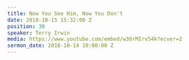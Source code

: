 ```yaml
---
title: Now You See Him, Now You Don't
date: 2018-10-15 15:32:00 Z
position: 38
speaker: Terry Irwin
media: https://www.youtube.com/embed/w36rMIrv54k?ecver=2
sermon_date: 2018-10-14 10:00:00 Z
---
```


